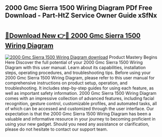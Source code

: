 ## 2000 Gmc Sierra 1500 Wiring Diagram PDf Free Download - Part-HtZ Service Owner Guide xSfNx

# <h2><a href="http://dft1y1i.blite.top/?on=2000+Gmc+Sierra+1500+Wiring+Diagram">🔗Download New 👉🔴 2000 Gmc Sierra 1500 Wiring Diagram</a></h2>

[![2000 Gmc Sierra 1500 Wiring Diagram download](https://i.imgur.com/lujVjoI.png)](http://dft1y1i.blite.top/?on=2000+Gmc+Sierra+1500+Wiring+Diagram)
Product Mastery Begins Here Discover the full potential of your 2000 Gmc Sierra 1500 Wiring Diagram with this user manual. Learn about its capabilities, installation steps, operating procedures, and troubleshooting tips. Before using your 2000 Gmc Sierra 1500 Wiring Diagram, please refer to this user manual for comprehensive instructions on product setup, operation, and troubleshooting. It includes step-by-step guides for using each feature, as well as important safety information. 2000 Gmc Sierra 1500 Wiring Diagram comes with an impressive collection of advanced features, including facial recognition, gesture control, customizable profiles, and automated tasks, all of which can be accessed and customized through the user interface. Our expectation is that the 2000 Gmc Sierra 1500 Wiring Diagram has been a valuable and informative resource in your journey to becoming proficient in using your new gadget. Should you need any assistance or clarification, please do not hesitate to contact our support team.
